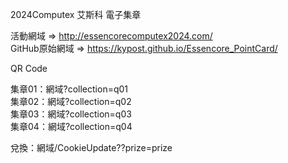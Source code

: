 2024Computex 艾斯科 電子集章  

活動網域 => http://essencorecomputex2024.com/  
GitHub原始網域 => https://kypost.github.io/Essencore_PointCard/

QR Code  

集章01：網域?collection=q01  
集章02：網域?collection=q02  
集章03：網域?collection=q03  
集章04：網域?collection=q04  

兌換：網域/CookieUpdate??prize=prize
